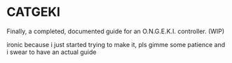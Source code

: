 # CATGEKI
Finally, a completed, documented guide for an O.N.G.E.K.I. controller. (WIP)

ironic because i just started trying to make it, pls gimme some patience and i swear to have an actual guide

